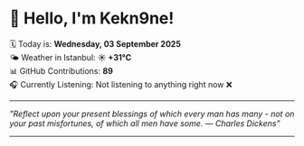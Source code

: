 # 👋 Hello, I'm Kekn9ne!

🗓️ Today is: **Wednesday, 03 September 2025**  
🌤️ Weather in Istanbul: **☀️   +31°C**  
📊 GitHub Contributions: **89**  
🎧 Currently Listening: Not listening to anything right now ❌

---

_"Reflect upon your present blessings of which every man has many - not on your past misfortunes, of which all men have some. — *Charles Dickens*"_

---
